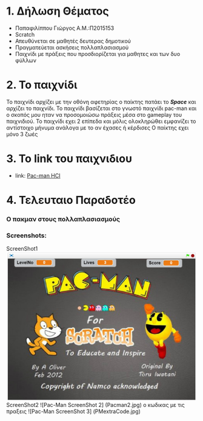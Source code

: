 # 1. Δήλωση Θέματος
* Παπαφιλίππου Γιώργος Α.Μ.:Π2015153
* Scratch
* Απευθύνεται σε μαθητές δευτερας δημοτικού
* Πραγματεύεται ασκήσεις πολλαπλασιασμού
* Παιχνίδι με πράξεις που προσδιορίζεται για μαθητες και των δυο φύλλων

# 2. Το παιχνίδι

Το παιχνίδι αρχίζει με την οθόνη αφετηρίας
ο παίκτης πατάει το _**Space**_ και αρχίζει το παιχνίδι.
Το παιχνίδι βασίζεται στο γνωστό παιχνίδι pac-man και ο σκοπός μου ηταν να προσομοιώσω πράξεις μέσα στο gameplay
του παιχνιδιού.
Το παιχνίδι εχει 2 επίπεδα και μόλις ολοκληρώθει εμφανίζει το αντίστοιχο μήνυμα ανάλογα με το αν έχασες ή κέρδισες
Ο παίκτης εχει μόνο 3 ζωές

# 3. Το link του παιχνιδιου
* link: [Pac-man HCI](https://scratch.mit.edu/projects/141521455/#fullscreen)

# 4. Τελευταιο Παραδοτέο
### Ο πακμαν στους πολλαπλασιασμούς
  





### Screenshots:

ScreenShot1
![Pac-Man ScreenShot 1](Pacman1.jpg)
ScreenShot2
![Pac-Man ScreenShot 2] (Pacman2.jpg)
ο κωδικας με τις πραξεις
![Pac-Man ScreenShot 3] (PMextraCode.jpg)
